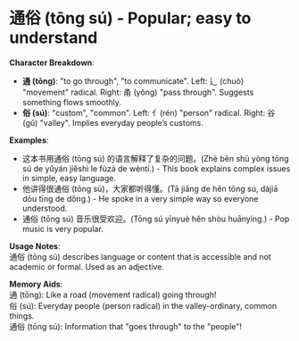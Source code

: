 # **通俗 (tōng sú) - Popular; easy to understand**

**Character Breakdown**:  
- **通 (tōng)**: "to go through", "to communicate". Left: 辶 (chuò) "movement" radical. Right: 甬 (yǒng) "pass through". Suggests something flows smoothly.  
- **俗 (sú)**: "custom", "common". Left: 亻(rén) "person" radical. Right: 谷 (gǔ) "valley". Implies everyday people’s customs.

**Examples**:  
- 这本书用通俗 (tōng sú) 的语言解释了复杂的问题。(Zhè běn shū yòng tōng sú de yǔyán jiěshì le fùzá de wèntí.) - This book explains complex issues in simple, easy language.  
- 他讲得很通俗 (tōng sú)，大家都听得懂。(Tā jiǎng de hěn tōng sú, dàjiā dōu tīng de dǒng.) - He spoke in a very simple way so everyone understood.  
- 通俗 (tōng sú) 音乐很受欢迎。(Tōng sú yīnyuè hěn shòu huānyíng.) - Pop music is very popular.

**Usage Notes**:  
通俗 (tōng sú) describes language or content that is accessible and not academic or formal. Used as an adjective.

**Memory Aids**:  
通 (tōng): Like a road (movement radical) going through!  
俗 (sú): Everyday people (person radical) in the valley-ordinary, common things.  
通俗 (tōng sú): Information that "goes through" to the "people"!